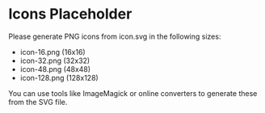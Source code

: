 # Icons Placeholder

Please generate PNG icons from icon.svg in the following sizes:
- icon-16.png (16x16)
- icon-32.png (32x32)
- icon-48.png (48x48)
- icon-128.png (128x128)

You can use tools like ImageMagick or online converters to generate these from the SVG file.